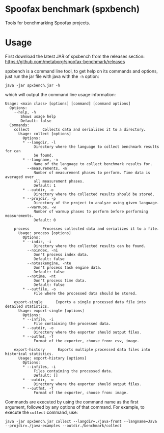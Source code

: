 Spoofax benchmark (spxbench)
=================

Tools for benchmarking Spoofax projects.

# Usage

First download the latest JAR of spxbench from the releases section: https://github.com/metaborg/spoofax-benchmark/releases

spxbench is a command line tool, to get help on its commands and options, just run the jar file with java with the `-h` option:


    java -jar spxbench.jar -h
  
  
which will output the command line usage information:
    
    
	Usage: <main class> [options] [command] [command options]
	  Options:
	    --help, -h
	       Shows usage help
	       Default: false
	  Commands:
	    collect      Collects data and serializes it to a directory.
	      Usage: collect [options]
	        Options:
	        * --langdir, -l
	             Directory where the language to collect benchmark results for can
	             be found.
	        * --langname, -n
	             Name of the language to collect benchmark results for.
	          --measurements, -m
	             Number of measurement phases to perform. Time data is averaged over
	             all measurement phases.
	             Default: 1
	        * --outdir, -o
	             Directory where the collected results should be stored.
	        * --projdir, -p
	             Directory of the project to analyze using given language.
	          --warmups, -w
	             Number of warmup phases to perform before performing measurements.
	             Default: 0

	    process      Processes collected data and serializes it to a file.
	      Usage: process [options]
	        Options:
	        * --indir, -i
	             Directory where the collected results can be found.
	          --noindex, -ni
	             Don't process index data.
	             Default: false
	          --notaskengine, -nte
	             Don't process task engine data.
	             Default: false
	          --notime, -nt
	             Don't process time data.
	             Default: false
	        * --outfile, -o
	             File where the processed data should be stored.

	    export-single      Exports a single processed data file into detailed statistics.
	      Usage: export-single [options]
	        Options:
	        * --infile, -i
	             File containing the processed data.
	        * --outdir, -o
	             Directory where the exporter should output files.
	        * --outfmt, -f
	             Format of the exporter, choose from: csv, image.

	    export-history      Exports multiple processed data files into historical statistics.
	      Usage: export-history [options]
	        Options:
	        * --infiles, -i
	             Files containing the processed data.
	             Default: []
	        * --outdir, -o
	             Directory where the exporter should output files.
	        * --outfmt, -f
	             Format of the exporter, choose from: image.


Commands are executed by using the command name as the first argument, followed by any options of that command. For example, to execute the `collect` command, use:


    java -jar spxbench.jar collect --langdir=./java-front --langname=Java --projdir=./java-examples --outdir./benchmark/collect
    
    

